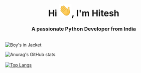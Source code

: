 <h1 align="center">Hi <img src="https://raw.githubusercontent.com/benbahrenburg/benbahrenburg/main/assets/wave.gif" width="40" alt="Boy's in Jacket">, I'm Hitesh</h1>
<h3 align="center">A passionate Python Developer from India</h3><br>
<img src="https://giffiles.alphacoders.com/358/35895.gif" alt="Boy's in Jacket"><br>

![Anurag's GitHub stats](https://github-readme-stats.vercel.app/api?username=Hvshitesh&show_icons=false&theme=tokyonight)<br><br>
[![Top Langs](https://github-readme-stats.vercel.app/api/top-langs/?username=Hvshitesh&layout=compact&theme=tokyonight)](https://github.com/anuraghazra/github-readme-stats)
